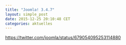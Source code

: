 ```yaml
---
title: "Joomla! 3.4.7"
layout: simple_post
date: 2015-12-25 20:10:48 CET
categories: aktuelles
---
```

https://twitter.com/joomla/status/679054095253114880
